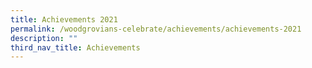 ```yaml
---
title: Achievements 2021
permalink: /woodgrovians-celebrate/achievements/achievements-2021
description: ""
third_nav_title: Achievements
---
```

